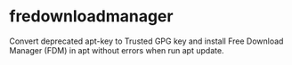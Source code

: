 # fredownloadmanager
Convert deprecated apt-key to Trusted GPG key and install Free Download Manager (FDM) in apt without errors when run apt update.
